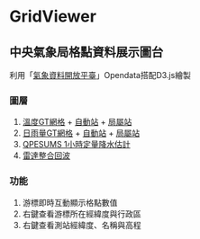 # GridViewer
## 中央氣象局格點資料展示圖台

利用「[氣象資料開放平臺](https://opendata.cwb.gov.tw)」Opendata搭配D3.js繪製

### 圖層
1. [溫度GT網格](https://opendata.cwb.gov.tw/dataset/observation/O-A0038-003) + [自動站](https://opendata.cwb.gov.tw/dataset/observation/O-A0001-001) + [局屬站](https://opendata.cwb.gov.tw/dataset/observation/O-A0003-001)
2. [日雨量GT網格](https://opendata.cwb.gov.tw/dataset/observation/O-A0040-004) + [自動站](https://opendata.cwb.gov.tw/dataset/observation/O-A0001-001) + [局屬站](https://opendata.cwb.gov.tw/dataset/observation/O-A0003-001)
3. [QPESUMS 1小時定量降水估計](https://opendata.cwb.gov.tw/dataset/observation/O-B0045-001)
4. [雷達整合回波](https://opendata.cwb.gov.tw/dataset/all/O-A0059-001)

### 功能
1. 游標即時互動顯示格點數值
2. 右鍵查看游標所在經緯度與行政區
3. 右鍵查看測站經緯度、名稱與高程
